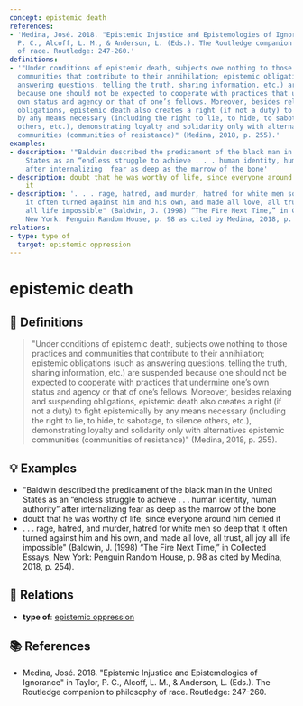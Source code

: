 ```yaml
---
concept: epistemic death
references:
- 'Medina, José. 2018. "Epistemic Injustice and Epistemologies of Ignorance" in Taylor,
  P. C., Alcoff, L. M., & Anderson, L. (Eds.). The Routledge companion to philosophy
  of race. Routledge: 247-260.'
definitions:
- '"Under conditions of epistemic death, subjects owe nothing to those practices and
  communities that contribute to their annihilation; epistemic obligations (such as
  answering questions, telling the truth, sharing information, etc.) are suspended
  because one should not be expected to cooperate with practices that undermine one’s
  own status and agency or that of one’s fellows. Moreover, besides relaxing and suspending
  obligations, epistemic death also creates a right (if not a duty) to fight epistemically
  by any means necessary (including the right to lie, to hide, to sabotage, to silence
  others, etc.), demonstrating loyalty and solidarity only with alternatives epistemic
  communities (communities of resistance)" (Medina, 2018, p. 255).'
examples:
- description: '"Baldwin described the predicament of the black man in the United
    States as an “endless struggle to achieve . . . human identity, human authority”
    after internalizing  fear as deep as the marrow of the bone'
- description: doubt that he was worthy of life, since everyone around him denied
    it
- description: '. . . rage, hatred, and murder, hatred for white men so deep that
    it often turned against him and his own, and made all love, all trust, all joy
    all life impossible" (Baldwin, J. (1998) “The Fire Next Time,” in Collected Essays,
    New York: Penguin Random House, p. 98 as cited by Medina, 2018, p. 254).'
relations:
- type: type of
  target: epistemic oppression
---
```


# epistemic death

## 📖 Definitions

> "Under conditions of epistemic death, subjects owe nothing to those practices and communities that contribute to their annihilation; epistemic obligations (such as answering questions, telling the truth, sharing information, etc.) are suspended because one should not be expected to cooperate with practices that undermine one’s own status and agency or that of one’s fellows. Moreover, besides relaxing and suspending obligations, epistemic death also creates a right (if not a duty) to fight epistemically by any means necessary (including the right to lie, to hide, to sabotage, to silence others, etc.), demonstrating loyalty and solidarity only with alternatives epistemic communities (communities of resistance)" (Medina, 2018, p. 255).

## 💡 Examples

- "Baldwin described the predicament of the black man in the United States as an “endless struggle to achieve . . . human identity, human authority” after internalizing  fear as deep as the marrow of the bone
- doubt that he was worthy of life, since everyone around him denied it
- . . . rage, hatred, and murder, hatred for white men so deep that it often turned against him and his own, and made all love, all trust, all joy all life impossible" (Baldwin, J. (1998) “The Fire Next Time,” in Collected Essays, New York: Penguin Random House, p. 98 as cited by Medina, 2018, p. 254).

## 🔗 Relations

- **type of**: [epistemic oppression](./epistemic-oppression.md)

## 📚 References

- Medina, José. 2018. "Epistemic Injustice and Epistemologies of Ignorance" in Taylor, P. C., Alcoff, L. M., & Anderson, L. (Eds.). The Routledge companion to philosophy of race. Routledge: 247-260.
